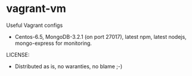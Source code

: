 # vagrant-vm
Useful Vagrant configs 

- Centos-6.5, MongoDB-3.2.1 (on port 27017), latest npm, latest nodejs, mongo-express for monitoring.


LICENSE:
- Distributed as is, no waranties, no blame ;-)
